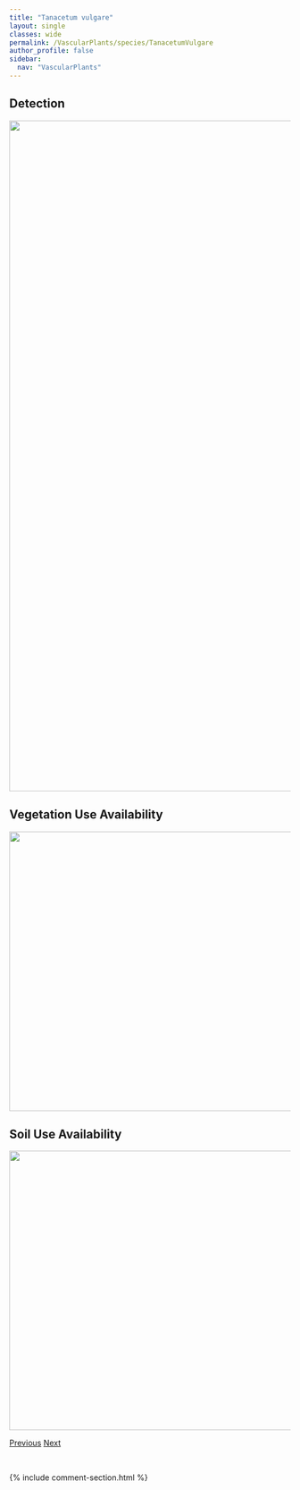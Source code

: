 ```yaml
---
title: "Tanacetum vulgare"
layout: single
classes: wide
permalink: /VascularPlants/species/TanacetumVulgare
author_profile: false
sidebar:
  nav: "VascularPlants"
---
```


<h2>Detection</h2>

<a href="https://drive.google.com/uc?export=view&id=1yxw0-ngvJ2-vNFKQtxrxN0qKsuG5XqOb">
<img src="https://drive.google.com/uc?export=view&id=1yxw0-ngvJ2-vNFKQtxrxN0qKsuG5XqOb" height = "1200" width = "800">
</a>


<h2>Vegetation Use Availability</h2>

<a href="https://drive.google.com/uc?export=view&id=1sEQDF7WWmB3YRV7kLDzvd0X_-6O4ijIf">
<img src="https://drive.google.com/uc?export=view&id=1sEQDF7WWmB3YRV7kLDzvd0X_-6O4ijIf" height = "500" width = "1000">
</a>


<h2>Soil Use Availability</h2>

<a href="https://drive.google.com/uc?export=view&id=1XsaSLTdGnb_2tiH_Rto6KDyrI9IPGhLc">
<img src="https://drive.google.com/uc?export=view&id=1XsaSLTdGnb_2tiH_Rto6KDyrI9IPGhLc" height = "500" width = "1000">
</a>


<a href="/DevelopmentWebsite/VascularPlants/species/TagetesErecta" class="pagination--pager" title="Tagetes erecta">Previous</a> <a href="/DevelopmentWebsite/VascularPlants/species/TaraxacumCeratophorum" class="pagination--pager" title="Taraxacum ceratophorum">Next</a>

<p>&nbsp;</p>

{% include comment-section.html %}
